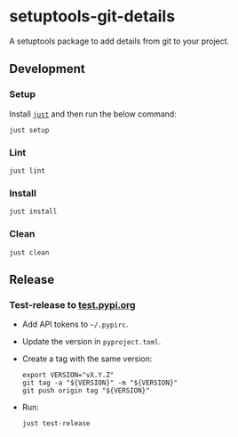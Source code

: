 # setuptools-git-details

A setuptools package to add details from git to your project.

## Development

### Setup

Install [`just`](https://github.com/casey/just?tab=readme-ov-file#installation)
and then run the below command:

```console
just setup
```

### Lint

```console
just lint
```

### Install

```console
just install
```

### Clean

```console
just clean
```

## Release

### Test-release to [test.pypi.org][testpypi]

- Add API tokens to `~/.pypirc`.
- Update the version in `pyproject.toml`.
- Create a tag with the same version:

  ```console
  export VERSION="vX.Y.Z"
  git tag -a "${VERSION}" -m "${VERSION}"
  git push origin tag "${VERSION}"
  ```

- Run:

  ```console
  just test-release
  ```

[testpypi]: https://test.pypi.org/
